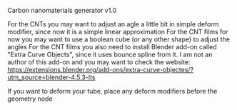 Carbon nanomaterials generator v1.0

For the CNTs you may want to adjust an agle a little bit in simple deform modifier, since now it is a simple linear approximation
For the CNT films for now you may want to use a boolean cube (or any other shape) to adjust the angles
For the CNT films you also need to install Blender add-on called "Extra Curve Objects", since it uses bounce spline from it. I am not an author of this add-on and you may want to check the website: https://extensions.blender.org/add-ons/extra-curve-objectes/?utm_source=blender-4.5.3-lts

If you want to deform your tube, place any deform modifiers before the geometry node
